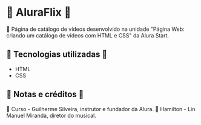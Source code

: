 # 🥀 AluraFlix 🥀

💮 Página de catálogo de vídeos desenvolvido na unidade "Página Web: criando um catálogo de vídeos com HTML e CSS" da Alura Start.

## 🌸 Tecnologias utilizadas 🌸

- HTML
- CSS

## 🌸  Notas e créditos 🌸

💮 Curso - Guilherme Silveira, instrutor e fundador da Alura.
💮 Hamilton - Lin Manuel Miranda, diretor do musical.
